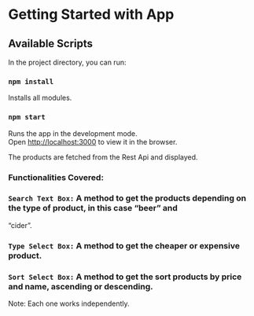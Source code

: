 # Getting Started with App

## Available Scripts

In the project directory, you can run:

### `npm install`

Installs all modules.

### `npm start`

Runs the app in the development mode.\
Open [http://localhost:3000](http://localhost:3000) to view it in the browser.


The products are fetched from the Rest Api and displayed. 

### Functionalities Covered:

### `Search Text Box:` A method to get the products depending on the type of product, in this case “beer” and
“cider”.

### `Type Select Box:` A method to get the cheaper or expensive product.

### `Sort Select Box:` A method to get the sort products by price and name, ascending or descending.

Note: Each one works independently.
